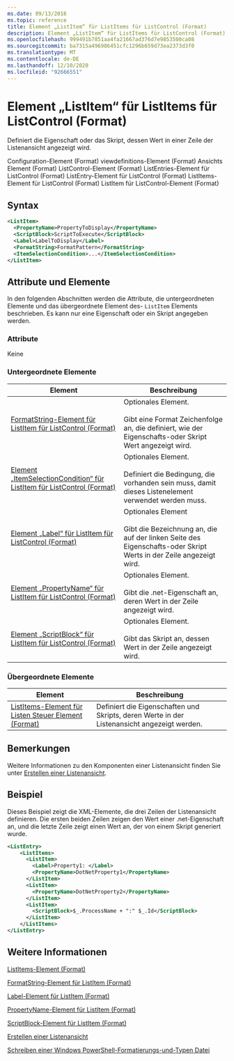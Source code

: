 ```yaml
---
ms.date: 09/13/2016
ms.topic: reference
title: Element „ListItem“ für ListItems für ListControl (Format)
description: Element „ListItem“ für ListItems für ListControl (Format)
ms.openlocfilehash: 999491b7851aa4fa21667ad376d7e9853500ca08
ms.sourcegitcommit: ba7315a496986451cfc1296b659d73ea2373d3f0
ms.translationtype: MT
ms.contentlocale: de-DE
ms.lasthandoff: 12/10/2020
ms.locfileid: "92666551"
---
```

# <a name="listitem-element-for-listitems-for-listcontrol-format"></a>Element „ListItem“ für ListItems für ListControl (Format)

Definiert die Eigenschaft oder das Skript, dessen Wert in einer Zeile der Listenansicht angezeigt wird.

Configuration-Element (Format) viewdefinitions-Element (Format) Ansichts Element (Format) ListControl-Element (Format) ListEntries-Element für ListControl (Format) ListEntry-Element für ListControl (Format) ListItems-Element für ListControl (Format) ListItem für ListControl-Element (Format)

## <a name="syntax"></a>Syntax

```xml
<ListItem>
  <PropertyName>PropertyToDisplay</PropertyName>
  <ScriptBlock>ScriptToExecute</ScriptBlock>
  <Label>LabelToDisplay</Label>
  <FormatString>FormatPattern</FormatString>
  <ItemSelectionCondition>...</ItemSelectionCondition>
</ListItem>
```

## <a name="attributes-and-elements"></a>Attribute und Elemente

In den folgenden Abschnitten werden die Attribute, die untergeordneten Elemente und das übergeordnete Element des- `ListItem` Elements beschrieben. Es kann nur eine Eigenschaft oder ein Skript angegeben werden.

### <a name="attributes"></a>Attribute

Keine

### <a name="child-elements"></a>Untergeordnete Elemente

|Element|Beschreibung|
|-------------|-----------------|
|[FormatString-Element für ListItem für ListControl (Format)](./formatstring-element-for-listitem-for-listcontrol-format.md)|Optionales Element.<br /><br /> Gibt eine Format Zeichenfolge an, die definiert, wie der Eigenschafts-oder Skript Wert angezeigt wird.|
|[Element „ItemSelectionCondition“ für ListItem für ListControl (Format)](./itemselectioncondition-element-for-listitem-for-listcontrol-format.md)|Optionales Element.<br /><br /> Definiert die Bedingung, die vorhanden sein muss, damit dieses Listenelement verwendet werden muss.|
|[Element „Label“ für ListItem für ListControl (Format)](./label-element-for-listitem-for-listcontrol-format.md)|Optionales Element<br /><br /> Gibt die Bezeichnung an, die auf der linken Seite des Eigenschafts-oder Skript Werts in der Zeile angezeigt wird.|
|[Element „PropertyName“ für ListItem für ListControl (Format)](./propertyname-element-for-listitem-for-listcontrol-format.md)|Optionales Element.<br /><br /> Gibt die .net-Eigenschaft an, deren Wert in der Zeile angezeigt wird.|
|[Element „ScriptBlock“ für ListItem für ListControl (Format)](./scriptblock-element-for-listitem-for-listcontrol-format.md)|Optionales Element.<br /><br /> Gibt das Skript an, dessen Wert in der Zeile angezeigt wird.|

### <a name="parent-elements"></a>Übergeordnete Elemente

|Element|Beschreibung|
|-------------|-----------------|
|[ListItems-Element für Listen Steuer Element (Format)](./listitems-element-for-listentry-for-listcontrol-format.md)|Definiert die Eigenschaften und Skripts, deren Werte in der Listenansicht angezeigt werden.|

## <a name="remarks"></a>Bemerkungen

Weitere Informationen zu den Komponenten einer Listenansicht finden Sie unter [Erstellen einer Listenansicht](./creating-a-list-view.md).

## <a name="example"></a>Beispiel

Dieses Beispiel zeigt die XML-Elemente, die drei Zeilen der Listenansicht definieren. Die ersten beiden Zeilen zeigen den Wert einer .net-Eigenschaft an, und die letzte Zeile zeigt einen Wert an, der von einem Skript generiert wurde.

```xml
<ListEntry>
    <ListItems>
      <ListItem>
        <Label>Property1: </Label>
        <PropertyName>DotNetProperty1</PropertyName>
      </ListItem>
      <ListItem>
        <PropertyName>DotNetProperty2</PropertyName>
      </ListItem>
      <ListItem>
        <ScriptBlock>$_.ProcessName + ":" $_.Id</ScriptBlock>
      </ListItem>
    </ListItems>
</ListEntry>

```

## <a name="see-also"></a>Weitere Informationen

[ListItems-Element (Format)](./listitems-element-for-listentry-for-listcontrol-format.md)

[FormatString-Element für ListItem (Format)](./formatstring-element-for-listitem-for-listcontrol-format.md)

[Label-Element für ListItem (Format)](./label-element-for-listitem-for-listcontrol-format.md)

[PropertyName-Element für ListItem (Format)](./propertyname-element-for-listitem-for-listcontrol-format.md)

[ScriptBlock-Element für ListItem (Format)](./scriptblock-element-for-listitem-for-listcontrol-format.md)

[Erstellen einer Listenansicht](./creating-a-list-view.md)

[Schreiben einer Windows PowerShell-Formatierungs-und-Typen Datei](./writing-a-powershell-formatting-file.md)
